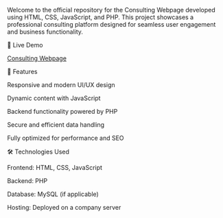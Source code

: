 Welcome to the official repository for the Consulting Webpage developed using HTML, CSS, JavaScript, and PHP. This project showcases a professional consulting platform designed for seamless user engagement and business functionality.

🔗 Live Demo

[Consulting Webpage](https://consulting.seyasoftech.com/)

🚀 Features

Responsive and modern UI/UX design

Dynamic content with JavaScript

Backend functionality powered by PHP

Secure and efficient data handling

Fully optimized for performance and SEO

🛠️ Technologies Used

Frontend: HTML, CSS, JavaScript

Backend: PHP

Database: MySQL (if applicable)

Hosting: Deployed on a company server
